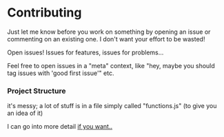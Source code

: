 # Contributing

Just let me know before you work on something by opening an issue or commenting on an existing one.
I don't want your effort to be wasted!

Open issues! Issues for features, issues for problems...

Feel free to open issues in a "meta" context, like "hey, maybe you should tag issues with 'good first issue'" etc.

### Project Structure

it's messy; a lot of stuff is in a file simply called "functions.js" (to give you an idea of it)

I can go into more detail [if you want..](https://github.com/1j01/jspaint/issues)
